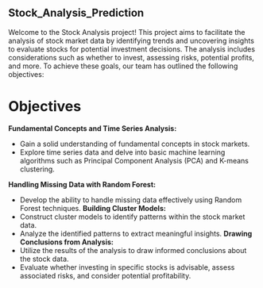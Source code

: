## Stock_Analysis_Prediction
Welcome to the Stock Analysis project! This project aims to facilitate the analysis of stock market data by identifying trends and uncovering insights to evaluate stocks for potential investment decisions. The analysis includes considerations such as whether to invest, assessing risks, potential profits, and more. To achieve these goals, our team has outlined the following objectives:
# Objectives
**Fundamental Concepts and Time Series Analysis:** 
- Gain a solid understanding of fundamental concepts in stock markets.
- Explore time series data and delve into basic machine learning algorithms such as Principal Component Analysis (PCA) and K-means clustering.
  
**Handling Missing Data with Random Forest:**
- Develop the ability to handle missing data effectively using Random Forest techniques.
**Building Cluster Models:**
- Construct cluster models to identify patterns within the stock market data.
- Analyze the identified patterns to extract meaningful insights.
**Drawing Conclusions from Analysis:**
- Utilize the results of the analysis to draw informed conclusions about the stock data.
- Evaluate whether investing in specific stocks is advisable, assess associated risks, and consider potential profitability.
